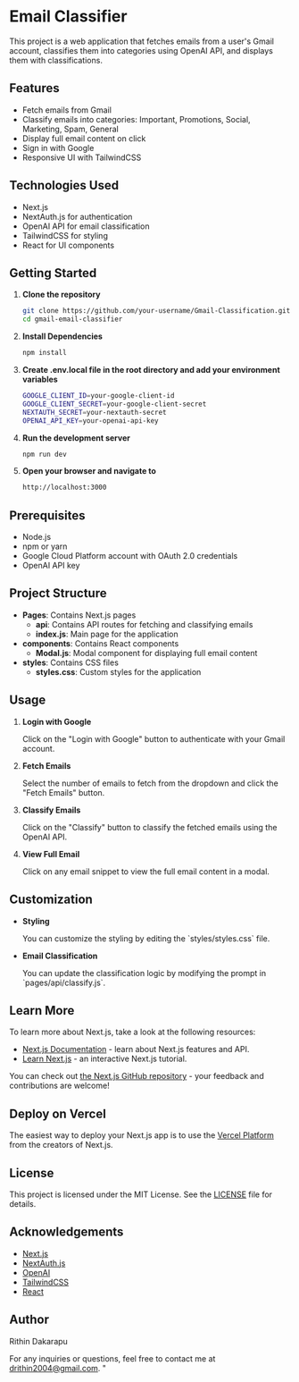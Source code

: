 
# Email Classifier

This project is a web application that fetches emails from a user's Gmail account, classifies them into categories using OpenAI API, and displays them with classifications.

## Features

- Fetch emails from Gmail
- Classify emails into categories: Important, Promotions, Social, Marketing, Spam, General
- Display full email content on click
- Sign in with Google
- Responsive UI with TailwindCSS

## Technologies Used

- Next.js
- NextAuth.js for authentication
- OpenAI API for email classification
- TailwindCSS for styling
- React for UI components

## Getting Started

1. **Clone the repository**

   ```bash
   git clone https://github.com/your-username/Gmail-Classification.git
   cd gmail-email-classifier

2. **Install Dependencies**

   ```bash
   npm install
3. **Create .env.local file in the root directory and add your environment variables**

   ```bash
   GOOGLE_CLIENT_ID=your-google-client-id
   GOOGLE_CLIENT_SECRET=your-google-client-secret
   NEXTAUTH_SECRET=your-nextauth-secret
   OPENAI_API_KEY=your-openai-api-key
4. **Run the development server**

   ```bash
   npm run dev
5. **Open your browser and navigate to**

   ```bash
   http://localhost:3000

## Prerequisites

- Node.js
- npm or yarn
- Google Cloud Platform account with OAuth 2.0 credentials
- OpenAI API key

## Project Structure

- **Pages**: Contains Next.js pages
  - **api**: Contains API routes for fetching and classifying emails
  - **index.js**: Main page for the application
- **components**: Contains React components
  - **Modal.js**: Modal component for displaying full email content
- **styles**: Contains CSS files
  - **styles.css**: Custom styles for the application

## Usage

1. **Login with Google**

   Click on the \"Login with Google\" button to authenticate with your Gmail account.

2. **Fetch Emails**

   Select the number of emails to fetch from the dropdown and click the \"Fetch Emails\" button.

3. **Classify Emails**

   Click on the \"Classify\" button to classify the fetched emails using the OpenAI API.

4. **View Full Email**

   Click on any email snippet to view the full email content in a modal.

## Customization

- **Styling**

  You can customize the styling by editing the \`styles/styles.css\` file.

- **Email Classification**

  You can update the classification logic by modifying the prompt in \`pages/api/classify.js\`.

## Learn More

To learn more about Next.js, take a look at the following resources:

- [Next.js Documentation](https://nextjs.org/docs) - learn about Next.js features and API.
- [Learn Next.js](https://nextjs.org/learn) - an interactive Next.js tutorial.

You can check out [the Next.js GitHub repository](https://github.com/vercel/next.js/) - your feedback and contributions are welcome!

## Deploy on Vercel

The easiest way to deploy your Next.js app is to use the [Vercel Platform](https://vercel.com/new?utm_medium=default-template&filter=next.js&utm_source=create-next-app&utm_campaign=create-next-app-readme) from the creators of Next.js.

## License

This project is licensed under the MIT License. See the [LICENSE](LICENSE) file for details.

## Acknowledgements

- [Next.js](https://nextjs.org/)
- [NextAuth.js](https://next-auth.js.org/)
- [OpenAI](https://openai.com/)
- [TailwindCSS](https://tailwindcss.com/)
- [React](https://reactjs.org/)

## Author

Rithin Dakarapu

For any inquiries or questions, feel free to contact me at drithin2004@gmail.com.
"
